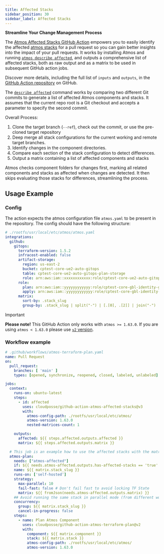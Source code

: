 ```yaml
---
title: Affected Stacks
sidebar_position: 30
sidebar_label: Affected Stacks
---
```


**Streamline Your Change Management Process**

The [Atmos Affected Stacks GitHub Action](https://github.com/cloudposse/github-action-atmos-affected-stacks) empowers you to easily identify the affected [atmos stacks](/core-concepts/stacks/) for a pull request so you can gain better insights into the impact of your pull requests. It works by installing Atmos and running [`atmos describe affected`](/cli/commands/describe/affected), and outputs a comprehensive list of affected stacks, both as raw output and as a matrix to be used in subsequent GitHub action jobs.

Discover more details, including the full list of `inputs` and `outputs`, in the [GitHub Action repository](https://github.com/cloudposse/github-action-atmos-affected-stacks) on GitHub.

The [`describe affected`](/cli/commands/describe/affected) command works by comparing two different Git commits to generate a list of affected Atmos components and stacks. It assumes that the current repo root is a Git checkout and accepts a parameter to specify the second commit.

Overall Process:
1.  Clone the target branch (`--ref`), check out the commit, or use the pre-cloned target repository
2.  Deep merge all stack configurations for the current working and remote target branches.
3.  Identify changes in the component directories.
4.  Compare each section of the stack configuration to detect differences.
5.  Output a matrix containing a list of affected components and stacks

Atmos checks component folders for changes first, marking all related components and stacks as affected when changes are detected. It then skips evaluating those stacks for differences, streamlining the process.

## Usage Example

### Config

The action expects the atmos configuration file `atmos.yaml` to be present in the repository.
The config should have the following structure:

```yaml
# ./rootfs/usr/local/etc/atmos/atmos.yaml
integrations:
  github:
    gitops:
      terraform-version: 1.5.2
      infracost-enabled: false
      artifact-storage:
        region: us-east-2
        bucket: cptest-core-ue2-auto-gitops
        table: cptest-core-ue2-auto-gitops-plan-storage
        role: arn:aws:iam::xxxxxxxxxxxx:role/cptest-core-ue2-auto-gitops-gha
      role:
        plan: arn:aws:iam::yyyyyyyyyyyy:role/cptest-core-gbl-identity-gitops
        apply: arn:aws:iam::yyyyyyyyyyyy:role/cptest-core-gbl-identity-gitops
      matrix:
        sort-by: .stack_slug
        group-by: .stack_slug | split("-") | [.[0], .[2]] | join("-")
```

> [!IMPORTANT]
> **Please note!** This GitHub Action only works with `atmos >= 1.63.0`. If you are using `atmos < 1.63.0` please use [`v2` version](https://github.com/cloudposse/github-action-atmos-affected-stacks/tree/v2).

### Workflow example

```yaml
# .github/workflows/atmos-terraform-plan.yaml
name: Pull Request
on:
  pull_request:
    branches: [ 'main' ]
    types: [opened, synchronize, reopened, closed, labeled, unlabeled]

jobs:
  context:
    runs-on: ubuntu-latest
    steps:
      - id: affected
        uses: cloudposse/github-action-atmos-affected-stacks@v3
        with:
          atmos-config-path: ./rootfs/usr/local/etc/atmos/
          atmos-version: 1.63.0
          nested-matrices-count: 1

    outputs:
      affected: ${{ steps.affected.outputs.affected }}
      matrix: ${{ steps.affected.outputs.matrix }}

  # This job is an example how to use the affected stacks with the matrix strategy
  atmos-plan:
    needs: ["atmos-affected"]
    if: ${{ needs.atmos-affected.outputs.has-affected-stacks == 'true' }}
    name: ${{ matrix.stack_slug }}
    runs-on: ['self-hosted']
    strategy:
      max-parallel: 10
      fail-fast: false # Don't fail fast to avoid locking TF State
      matrix: ${{ fromJson(needs.atmos-affected.outputs.matrix) }}
    ## Avoid running the same stack in parallel mode (from different workflows)
    concurrency:
      group: ${{ matrix.stack_slug }}
      cancel-in-progress: false
    steps:
      - name: Plan Atmos Component
        uses: cloudposse/github-action-atmos-terraform-plan@v2
        with:
          component: ${{ matrix.component }}
          stack: ${{ matrix.stack }}
          atmos-config-path: ./rootfs/usr/local/etc/atmos/
          atmos-version: 1.63.0
```
